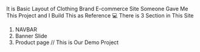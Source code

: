 It is Basic Layout of Clothing Brand E-commerce Site
Someone Gave Me This Project and I Build This as Reference 💻
There is 3 Section in This Site
1. NAVBAR
2. Banner Slide
3. Product page
// This is Our Demo Project 
